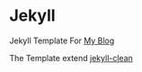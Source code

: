 # Jekyll
Jekyll Template For [My Blog](http://sparkinlee.github.io/)

The Template extend [jekyll-clean](https://github.com/scotte/jekyll-clean)
